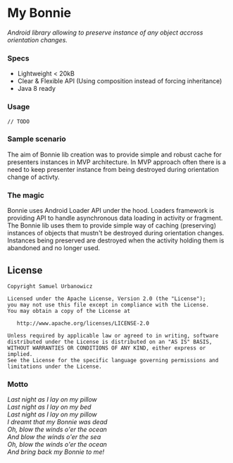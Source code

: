 # My Bonnie
_Android library allowing to preserve instance of any object accross orientation changes._

### Specs
* Lightweight < 20kB
* Clear & Flexible API (Using composition instead of forcing inheritance)
* Java 8 ready

### Usage
`// TODO`

### Sample scenario
The aim of Bonnie lib creation was to provide simple and robust cache for presenters instances in MVP architecture. In MVP approach often there is a need to keep presenter instance from being destroyed during orientation change of activty. 

### The magic
Bonnie uses Android Loader API under the hood. Loaders framework is providing API to handle asynchronous data loading in activity or fragment. The Bonnie lib uses them to provide simple way of caching (preserving) instances of objects that mustn't be destroyed during orientation changes. Instances being preserved are destroyed when the activity holding them is  abandoned and no longer used. 

## License
    Copyright Samuel Urbanowicz   
    
    Licensed under the Apache License, Version 2.0 (the "License");
    you may not use this file except in compliance with the License.
    You may obtain a copy of the License at
    
       http://www.apache.org/licenses/LICENSE-2.0
    
    Unless required by applicable law or agreed to in writing, software
    distributed under the License is distributed on an "AS IS" BASIS,
    WITHOUT WARRANTIES OR CONDITIONS OF ANY KIND, either express or implied.
    See the License for the specific language governing permissions and
    limitations under the License.

### Motto
  _Last night as I lay on my pillow_<br>
  _Last night as I lay on my bed_<br>
  _Last night as I lay on my pillow_<br>
  _I dreamt that my Bonnie was dead_<br>
  _Oh, blow the winds o'er the ocean_<br>
  _And blow the winds o'er the sea_<br>
  _Oh, blow the winds o'er the ocean_<br>
  _And bring back my Bonnie to me!_<br>

